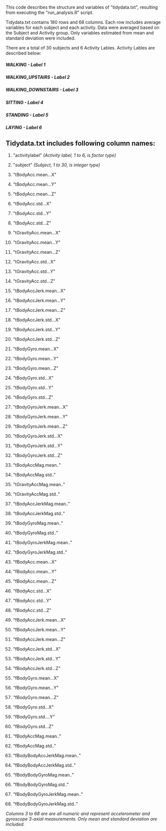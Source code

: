 This code describes the structure and variables of "tidydata.txt", resulting from executing the "run_analysis.R" script.

Tidydata.txt contains 180 rows and 68 columns. Each row includes average variables for each subject and each activity. Data were 
averaged based on the Subject and Activity group. Only variables estimated from mean and standard deviation were included.

There are a total of 30 subjects and 6 Activity Lables. Activity Lables are described below:

##### WALKING - Label 1
##### WALKING_UPSTAIRS - Label 2
##### WALKING_DOWNSTAIRS - Label 3
##### SITTING - Label 4
##### STANDING - Label 5
##### LAYING - Label 6 

## Tidydata.txt includes following column names:
1. "activitylabel"  *(Activity label, 1 to 6, is factor type)*           
2. "subject"        *(Subject, 1 to 30, is integer type)*


3. "tBodyAcc.mean...X"           
4. "tBodyAcc.mean...Y"          
5. "tBodyAcc.mean...Z"           
6. "tBodyAcc.std...X"           
7. "tBodyAcc.std...Y"            
8. "tBodyAcc.std...Z"           
9. "tGravityAcc.mean...X"        
10. "tGravityAcc.mean...Y"       
11. "tGravityAcc.mean...Z"        
12. "tGravityAcc.std...X"        
13. "tGravityAcc.std...Y"         
14. "tGravityAcc.std...Z"        
15. "tBodyAccJerk.mean...X"      
16. "tBodyAccJerk.mean...Y"      
17. "tBodyAccJerk.mean...Z"       
18. "tBodyAccJerk.std...X"       
19. "tBodyAccJerk.std...Y"       
20. "tBodyAccJerk.std...Z"       
21. "tBodyGyro.mean...X"          
22. "tBodyGyro.mean...Y"         
23. "tBodyGyro.mean...Z"          
24. "tBodyGyro.std...X"          
25. "tBodyGyro.std...Y"           
26. "tBodyGyro.std...Z"          
27. "tBodyGyroJerk.mean...X"     
28. "tBodyGyroJerk.mean...Y"     
29. "tBodyGyroJerk.mean...Z"      
30. "tBodyGyroJerk.std...X"      
31. "tBodyGyroJerk.std...Y"       
32. "tBodyGyroJerk.std...Z"      
33. "tBodyAccMag.mean.."          
34. "tBodyAccMag.std.."          
35. "tGravityAccMag.mean.."      
36. "tGravityAccMag.std.."       
37. "tBodyAccJerkMag.mean.."     
38. "tBodyAccJerkMag.std.."      
39. "tBodyGyroMag.mean.."        
40. "tBodyGyroMag.std.."        
41. "tBodyGyroJerkMag.mean.."     
42. "tBodyGyroJerkMag.std.."     
43. "fBodyAcc.mean...X"           
44. "fBodyAcc.mean...Y"          
45. "fBodyAcc.mean...Z"          
46. "fBodyAcc.std...X"           
47. "fBodyAcc.std...Y"            
48. "fBodyAcc.std...Z"           
49. "fBodyAccJerk.mean...X"       
50. "fBodyAccJerk.mean...Y"      
51. "fBodyAccJerk.mean...Z"      
52. "fBodyAccJerk.std...X"       
53. "fBodyAccJerk.std...Y"        
54. "fBodyAccJerk.std...Z"       
55. "fBodyGyro.mean...X"         
56. "fBodyGyro.mean...Y"
57. "fBodyGyro.mean...Z"
58. "fBodyGyro.std...X"
59. "fBodyGyro.std....Y"           
60. "fBodyGyro.std...Z"          
61. "fBodyAccMag.mean.."          
62. "fBodyAccMag.std.."          
63. "fBodyBodyAccJerkMag.mean.."  
64. "fBodyBodyAccJerkMag.std.."  
65. "fBodyBodyGyroMag.mean.."    
66. "fBodyBodyGyroMag.std.."     
67. "fBodyBodyGyroJerkMag.mean.." 
68. "fBodyBodyGyroJerkMag.std.."

*Columns 3 to 68 are are all numeric and represent accelerometer and gyroscope 3-axial measurements. Only mean and standard deviation are included.*
